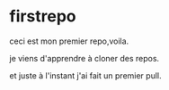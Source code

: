 # firstrepo

ceci est mon premier repo,voila.

je viens d'apprendre à cloner des repos.


et juste à l'instant j'ai fait un premier pull.
